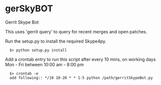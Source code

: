 gerSkyBOT
=========

Gerrit Skype Bot

This uses 'gerrit query' to query for recent merges and open patches. 



Run the setup.py to install the required Skype4py.

      $> python setup.py install
      
Add a crontab entry to run this script after every 10 mins, on working days Mon - Fri between 10:00 am - 8:00 pm

  
      $> crontab -e
      add following:: */10 10-20 * * 1-5 python /path/gerritSkypeBot.py

